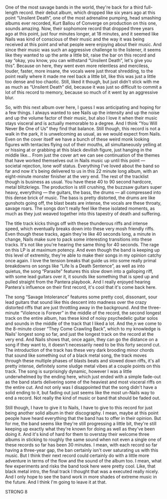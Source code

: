 One of the most savage bands in the world, they're back for a third full-length record. their debut album, which dropped like six years ago at this point “Unsilent Death”, one of the most adrenaline pumping, head smashing albums ever recorded, Kurt Ballou of Converge on production on this one, sounds amazing. Now, their sophomore record that dropped three years ago at this point, just four minutes longer, at 18 minutes, and it seemed like Nails was kind of conscious of their music and the way it was being received at this point and what people were enjoying about their music. And since their music was such an aggressive challenge to the listener, it seems like they wanted to up the ante a little bit, raise the bar on this record and say “okay, you know, you can withstand “Unsilent Death”, let's give you this”. Because on here, they went even more relentless and merciless, louder, faster, more insane, the vocals were just throat shredding, to the point really where it made me reel back a little bit, like this was just a little too dense and too chaotic. Still, liked it though, but just didn't stick with me as much as “Unsilent Death” did, because it was just so difficult to commit a lot of this record to memory, because so much of it went by an aggressive blur.

So, with this next album over here, I guess I was anticipating and hoping for a few things. I always wanted to see Nails up the intensity and up the noise and up the volume factor of their music, but also I love it when their music stays visceral and is actually memorable to a degree. And I think “You Will Never Be One of Us” they find that balance. Still though, this record is not a walk in the park, it is unwelcoming as usual, as we would expect from Nails. Even on the cover itself we have a bunch of these weird monk looking figures with tentacles flying out of their mouths, all simultaneously yelling at or hissing at or grabbing at this black devilish figure, just hanging in the middle like… From just the cover art we can see continuation of the themes that have worked themselves out in Nails music up until this point — societal rejection, lone wolf status. Everything I've loved about the band so far and now it's being delivered to us in this 22 minute long album, with an eight-minute monster finisher at the very end. The rest of the tracklist though is business as usual. You have these 40 to 90 second hardcore, metal blitzkriegs. The production is still crushing, the buzzsaw guitars super heavy, everything — the guitars, the bass, the drums — all compressed into this dense brick of music. The bass is pretty distorted, the drums are like gunshots going off, the blast beats are intense, the vocals are these throaty, savage roars. The songs don't really feel like these isolated moments, as much as they just weaved together into this tapestry of death and suffering.

The title track kicks things off with these thunderous riffs and intense speed, which eventually breaks down into these very mosh friendly riffs. Even though these tracks, again they're like 40 seconds long, a minute in change, Nails make sure to pack some interesting transitions into these tracks. It's not like you're hearing the same thing for 40 seconds. The rage on this LP is at maximum potency. And even though the band is keeping up this level of extremity, they're able to make their songs in my opinion catchy once again. I love the tension breaks that guide us into some really primal breakdowns on songs like “Life Is a Death Sentence”, as well as into quietus, the song “Parasite” features this slow down into a galloping riff, with some lead guitars over it, it sounds like something that is sped up and pulled straight from the Pantera playbook. And I really enjoyed hearing Pantera's influence on their first record, it's cool that it's come back here.

The song “Savage Intolerance” features some pretty cool, dissonant, sour lead guitars that sound like this descent into madness over the crazy distorted riffs that are just throttling away in the background. And the three-minute “Violence is Forever” in the middle of the record, the second longest track on the entire album, has these kind of noisy psychedelic guitar solos and sounds in the middle of the track that I liked a lot. And the,n we come to the 8-minute closer “They Come Crawling Back”, which to my knowledge is Nails' longest song so far, and just the longest track on the record at the very end. And Nails shows that, once again, they can go the distance on a song if they want to, it doesn't necessarily need to be this forty second cut. The introduction of the track has these very dark brooding minor chords that sound like something out of a black metal song, the track moves through these multiple phases of blasts beats and slowed down riffs, it's all pretty intense, definitely some sludge metal vibes at a couple points on this track. The song is surprisingly dynamic, however I was a little underwhelmed by the ending here, which just ended with a simple fade-out as the band starts delivering some of the heaviest and most visceral riffs on the entire cut. And not only was I disappointed that the song didn't have a solid ending to it, but fading out just seems like the most un-Nails way to end a record. Not really the kind of music or band that should be faded out.

Still though, I have to give it to Nails, I have to give to this record for just being another solid album in their discography. I mean, maybe at this point people have heard everything that the band has to offer in their opinion. But for me, the band seems like they're still progressing a little bit, they're still keeping up exactly what they're known for doing as well as they've been doing it. And it's kind of hard for them to overstay their welcome three albums in sticking to roughly the same sound when not even a single one of these records so far has been 30 minutes. I mean, with each record so far having a three-year gap, the ban certainly isn't over saturating us with this music. But I think their next record could certainly do with a little more adventure in terms of the flow and the sound of the album too. I mean, what few experiments and risks the band took here were pretty cool. Like, that black metal intro, the final track I thought that was a executed really nicely. And I only hope to see the band work in more shades of extreme music in the future. And I think I'm going to leave it at that.

STRONG 8
